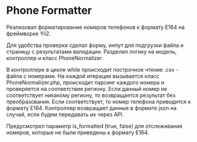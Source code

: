 <h1>Phone Formatter</h1>
<p>
Реализовал форматирование номеров телефонов к формату Е164 на фреймворке Yii2.</p> 
<p> 
Для удобства проверки сделал форму, инпут для подгрузки файла и страницу с результатами 
валидации. Разделил логику на модель, контроллер и класс PhoneNormalizer.
</p>
<p>
В контроллере в цикле while происходит построчное чтение .csv - файла с номерами. На каждой итерации вызывается класс PhoneNormalizer.php, 
происходит парсинг каждого номера и проверяется на соответствие региону. Если данный номер не соответствует никакому региону, 
то возвращается результат без преобразования. Если соответствует, то номер телефона приводится к формату Е164. Контроллер возвращает данные в 
формате json на случай, если будем передавать их через API.
</p>
<p>
Предусмотрел параметр is_formatted (true, false) для отслеживания номеров, которые не были приведены к формату Е164. 
</p>


